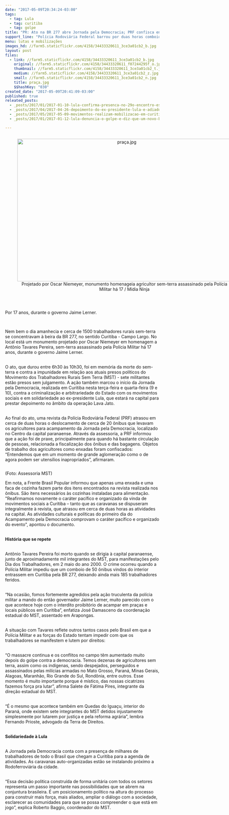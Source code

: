 ```yaml
---
date: "2017-05-09T20:34:24-03:00"
tags:
  - tag: Lula
  - tag: curitiba
  - tag: golpe
title: "PR: Ato na BR 277 abre Jornada pela Democracia; PRF confisca enxadas de agricultores"
support_line: "Polícia Rodoviária Federal barrou por duas horas comboio de ônibus que seguia para o acampamento da Jornada, em Curitiba\n"
menu: lutas e mobilizações
images_hd: //farm5.staticflickr.com/4158/34433320611_3ce3a01cb2_b.jpg
layout: post
files:
  - link: //farm5.staticflickr.com/4158/34433320611_3ce3a01cb2_b.jpg
    original: //farm5.staticflickr.com/4158/34433320611_f07244295f_o.jpg
    thumbnail: //farm5.staticflickr.com/4158/34433320611_3ce3a01cb2_t.jpg
    medium: //farm5.staticflickr.com/4158/34433320611_3ce3a01cb2_z.jpg
    small: //farm5.staticflickr.com/4158/34433320611_3ce3a01cb2_n.jpg
    title: praça.jpg
    $$hashKey: "030"
created_date: "2017-05-09T20:41:09-03:00"
published: true
releated_posts:
  - _posts/2017/01/2017-01-10-lula-confirma-presenca-no-29o-encontro-estadual-do-mst-na-bahia.md
  - _posts/2017/04/2017-04-26-depoimento-do-ex-presidente-lula-e-adiado.md
  - _posts/2017/05/2017-05-09-movimentos-realizam-mobilizacao-em-curitiba-mesmo-apos-restricoes-judiciais.md
  - _posts/2017/01/2017-01-12-lula-denuncia-o-golpe-e-diz-que-um-novo-brasil-e-possivel.md

---
```

<div style="text-align:center">
<figure class="image" style="display:inline-block"><img alt="praça.jpg" height="466" src="//farm5.staticflickr.com/4158/34433320611_3ce3a01cb2_b.jpg" width="700" />
<figcaption>Projetado por Oscar Niemeyer, monumento homenageia agricultor sem-terra assassinado pela Pol&iacute;cia Militar h&aacute; 17 / M&iacute;dia Ninja</figcaption>
</figure>
</div>

<p>&nbsp;</p>

<p>Por 17 anos, durante o governo Jaime Lerner.</p>

<p>&nbsp;</p>

<p>Nem bem o dia amanhecia e cerca de 1500 trabalhadores rurais sem-terra se concentravam &agrave; beira da BR 277, no sentido Curitiba - Campo Largo. No local est&aacute; um monumento projetado por Oscar Niemeyer em homenagem a Ant&ocirc;nio Tavares Pereira, sem-terra assassinado pela Pol&iacute;cia Militar h&aacute; 17 anos, durante o governo Jaime Lerner.</p>

<p><br />
O ato, que durou entre 6h30 &agrave;s 10h30, foi em mem&oacute;ria da morte do sem-terra e contra a impunidade em rela&ccedil;&atilde;o aos atuais presos pol&iacute;ticos do Movimento dos Trabalhadores Rurais Sem Terra (MST) - sete militantes est&atilde;o presos sem julgamento. A a&ccedil;&atilde;o tamb&eacute;m marcou o in&iacute;cio da Jornada pela Democracia, realizada em Curitiba nesta ter&ccedil;a-feira e quarta-feira (9 e 10), contra a criminaliza&ccedil;&atilde;o e arbitrariedade do Estado com os movimentos sociais e em solidariedade ao ex-presidente Lula, que estar&aacute; na capital para prestar depoimento no &acirc;mbito da opera&ccedil;&atilde;o Lava Jato.</p>

<p><br />
Ao final do ato, uma revista da Pol&iacute;cia Rodovi&aacute;ria Federal (PRF) atrasou em cerca de duas horas o deslocamento de cerca de&nbsp;20 &ocirc;nibus que levavam os&nbsp;agricultores para acampamento da Jornada pela Democracia, localizado no Centro da capital paranaense. Atrav&eacute;s da assessoria, a PRF informou que a a&ccedil;&atilde;o foi de praxe, principalmente para quando h&aacute; bastante circula&ccedil;&atilde;o de pessoas, relacionada a fiscaliza&ccedil;&atilde;o dos &ocirc;nibus e das bagagens. Objetos de trabalho dos agricultores como enxadas foram confiscados: &ldquo;Entendemos que em um momento de grande aglomera&ccedil;&atilde;o como o de agora podem ser utens&iacute;lios inapropriados&rdquo;, afirmaram.</p>

<p><img alt="" src="https://farm5.staticflickr.com/4175/34519680886_23b98a0927_o.jpg" /></p>

<p class="ckeditor-img-caption">(Foto: Assessoria MST)&nbsp;</p>

<p>Em nota, a&nbsp;Frente Brasil Popular informou que&nbsp;apenas uma enxada e uma faca de cozinha fazem parte dos itens encontrados na revista realizada nos &ocirc;nibus. S&atilde;o itens necess&aacute;rios &agrave;s cozinhas instaladas para alimenta&ccedil;&atilde;o. &quot;Reafirmamos novamente o car&aacute;ter pac&iacute;fico e organizado da vinda de movimentos sociais a Curitiba &ndash; tanto que as caravanas se dispuseram integralmente &agrave; revista, que atrasou em cerca de duas horas as atividades na capital. As atividades culturais e pol&iacute;ticas do primeiro dia do Acampamento pela Democracia comprovam o car&aacute;ter pac&iacute;fico e organizado do evento&quot;, apontou&nbsp;o documento.</p>

<p><br />
<strong>Hist&oacute;ria que se repete</strong></p>

<p><br />
Ant&ocirc;nio Tavares Pereira foi morto quando se dirigia &agrave; capital paranaense, junto de aproximadamente mil integrantes do MST, para manifesta&ccedil;&otilde;es pelo Dia dos Trabalhadores, em 2 maio do ano 2000. O crime ocorreu quando a Pol&iacute;cia Militar impediu que um comboio de 50 &ocirc;nibus vindos do interior entrassem em Curitiba pela BR 277, deixando ainda mais 185 trabalhadores feridos.</p>

<p><br />
&ldquo;Na ocasi&atilde;o, fomos fortemente agredidos pela a&ccedil;&atilde;o truculenta da pol&iacute;cia militar a mando do ent&atilde;o governador Jaime Lerner, muito parecido com o que acontece hoje com o interdito proibit&oacute;rio de acampar em pra&ccedil;as e locais p&uacute;blicos em Curitiba&rdquo;, enfatiza Jos&eacute; Damasceno da coordena&ccedil;&atilde;o estadual do MST, assentado em Arapongas.</p>

<p><br />
A situa&ccedil;&atilde;o com Tavares reflete outros tantos casos pelo Brasil em que a Pol&iacute;cia Militar e as for&ccedil;as do Estado tentam impedir com que os trabalhadores se manifestem e lutem por direitos:</p>

<p><br />
&ldquo;O massacre continua e os conflitos no campo t&ecirc;m aumentado muito depois do golpe contra a democracia. Temos dezenas de agricultores sem terra, assim como os ind&iacute;genas, sendo despejados, perseguidos e assassinados pelas mil&iacute;cias armadas no Mato Grosso, Paran&aacute;, Minas Gerais, Alagoas, Maranh&atilde;o, Rio Grande do Sul, Rond&ocirc;nia, entre outros. Esse momento &eacute; muito importante porque &eacute; m&iacute;stico, das nossas cicatrizes fazemos for&ccedil;a pra lutar&rdquo;, afirma Salete de F&aacute;tima Pires, integrante da dire&ccedil;&atilde;o estadual do MST.</p>

<p><br />
&ldquo;&Eacute; o mesmo que acontece tamb&eacute;m em Quedas do Igua&ccedil;u, interior do Paran&aacute;, onde existem sete integrantes do MST detidos injustamente simplesmente por lutarem por justi&ccedil;a e pela reforma agr&aacute;ria&rdquo;, lembra Fernando Prioste, advogado da Terra de Direitos.</p>

<p><br />
<strong>Solidariedade &agrave; Lula</strong></p>

<p><br />
A Jornada pela Democracia conta com a presen&ccedil;a de milhares de trabalhadores de todo o Brasil que chegam a Curitiba para a agenda de atividades. As caravanas auto-organizadas est&atilde;o se instalando pr&oacute;ximo a Rodoferrovi&aacute;ria da cidade.</p>

<p><br />
&ldquo;Essa decis&atilde;o pol&iacute;tica constru&iacute;da de forma unit&aacute;ria com todos os setores representa um passo importante nas possibilidades que se abrem na conjuntura brasileira. &Eacute; um posicionamento pol&iacute;tico na altura do processo para construir mais for&ccedil;a, mais aliados, ampliar o di&aacute;logo com a sociedade, esclarecer as comunidades para que se possa compreender o que est&aacute; em jogo&rdquo;, explica Roberto Baggio, coordenador do MST.</p>
